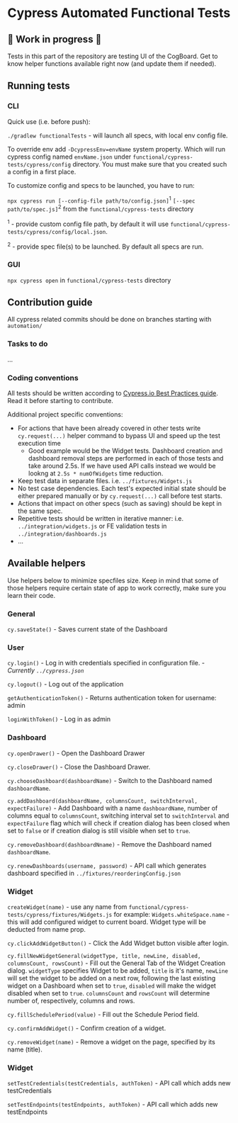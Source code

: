 # Cypress Automated Functional Tests

## :construction: Work in progress :construction:

Tests in this part of the repository are testing UI of the CogBoard. Get to know helper functions available right now (and update them if needed).

## Running tests

### CLI

Quick use (i.e. before push):

`./gradlew functionalTests` - will launch all specs, with local env config file.

To override env add `-DcypressEnv=envName` system property. Which will run cypress config named `envName.json` under `functional/cypress-tests/cypress/config` directory. You must make sure that you created such a config in a first place.

To customize config and specs to be launched, you have to run:

`npx cypress run [--config-file path/to/config.json]`<sup>1</sup> `[--spec path/to/spec.js]`<sup>2</sup> from the `functional/cypress-tests` directory

<sup>1</sup> - provide custom config file path, by default it will use `functional/cypress-tests/cypress/config/local.json`.

<sup>2</sup> - provide spec file(s) to be launched. By default all specs are run.

### GUI

`npx cypress open` in `functional/cypress-tests` directory

## Contribution guide

All cypress related commits should be done on branches starting with `automation/`

### Tasks to do

...

### Coding conventions

All tests should be written according to [Cypress.io Best Practices guide](https://docs.cypress.io/guides/references/best-practices.html 'Best Practices | Cypress Documentation'). Read it before starting to contribute.

Additional project specific conventions:

- For actions that have been already covered in other tests write `cy.request(...)` helper command to bypass UI and speed up the test execution time
  - Good example would be the Widget tests. Dashboard creation and dashboard removal steps are performed in each of those tests and take around 2.5s. If we have used API calls instead we would be lookng at `2.5s * numOfWidgets` time reduction.
- Keep test data in separate files. i.e. `../fixtures/Widgets.js`
- No test case dependencies. Each test's expected initial state should be either prepared manually or by `cy.request(...)` call before test starts.
- Actions that impact on other specs (such as saving) should be kept in the same spec.
- Repetitive tests should be written in iterative manner: i.e. `../integration/widgets.js` or FE validation tests in `../integration/dashboards.js`
- ...

## Available helpers

Use helpers below to minimize specfiles size. Keep in mind that some of those helpers require certain state of app to work correctly, make sure you learn their code.

### General

`cy.saveState()` - Saves current state of the Dashboard

### User

`cy.login()` - Log in with credentials specified in configuration file. - _Currently `../cypress.json`_

`cy.logout()` - Log out of the application

`getAuthenticationToken()` - Returns authentication token for username: admin

`loginWithToken()` - Log in as admin

### Dashboard

`cy.openDrawer()` - Open the Dashboard Drawer

`cy.closeDrawer()` - Close the Dashboard Drawer.

`cy.chooseDashboard(dashboardName)` - Switch to the Dashboard named `dashboardName`.

`cy.addDashboard(dashboardName, columnsCount, switchInterval, expectFailure)` - Add Dashboard with a name `dashboardName`, number of columns equal to `columnsCount`, switching interval set to `switchInterval` and `expectFailure` flag which will check if creation dialog has been closed when set to `false` or if creation dialog is still visible when set to `true`.

`cy.removeDashboard(dashboardNname)` - Remove the Dashboard named `dashboardName`.

`cy.renewDashboards(username, password)` - API call which generates dashboard specified in `../fixtures/reorderingConfig.json`

### Widget

`createWidget(name)` - use any name from `functional/cypress-tests/cypress/fixtures/Widgets.js` for example: `Widgets.whiteSpace.name` - this will add configured widget to current board. Widget type will be deducted from name prop.

`cy.clickAddWidgetButton()` - Click the Add Widget button visible after login.

`cy.fillNewWidgetGeneral(widgetType, title, newLine, disabled, columnsCount, rowsCount)` - Fill out the General Tab of the Widget Creation dialog. `widgetType` specifies Widget to be added, `title` is it's name, `newLine` will set the widget to be added on a next row, following the last existing widget on a Dashboard when set to `true`, `disabled` will make the widget disabled when set to `true`. `columnsCount` and `rowsCount` will determine number of, respectively, columns and rows.

`cy.fillSchedulePeriod(value)` - Fill out the Schedule Period field.

`cy.confirmAddWidget()` - Confirm creation of a widget.

`cy.removeWidget(name)` - Remove a widget on the page, specified by its name (title).

### Widget

`setTestCredentials(testCredentials, authToken)` - API call which adds new testCredentials

`setTestEndpoints(testEndpoints, authToken)` - API call which adds new testEndpoints
